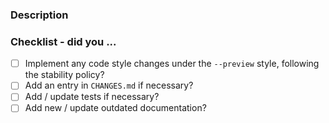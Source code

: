 <!-- Hello! Thanks for submitting a PR. To help make things go a bit smoother
     we would appreciate that you go through this template. -->

### Description

<!-- Good things to put here include: reasoning for the change (please link
     any relevant issues!), any noteworthy (or hacky) choices to be aware of,
     or what the problem resolved here looked like ... we won't mind a ranty
     story :) -->

### Checklist - did you ...

<!-- If any of the following items aren't relevant for your contribution,
     please still tick them so we know you've gone through the checklist.

     - Please familiarize yourself with Black's stability policy, linked
       below. Code style changes are only allowed under the `--preview` flag
       until maintainers move them to stable in the next calendar year.
     - All user-facing changes should get a changelog entry. If this isn't
       user-facing, signal to us that this should get the magical label to
       silence the check.
     - Tests are required for all bugfixes and new features.
     - Documentation changes are necessary for most formatting changes and
       other enhancements. -->

- [ ] Implement any code style changes under the `--preview` style, following the
      stability policy?
- [ ] Add an entry in `CHANGES.md` if necessary?
- [ ] Add / update tests if necessary?
- [ ] Add new / update outdated documentation?

<!-- Just as a reminder, everyone in all psf/black spaces, including PRs, must
     follow the PSF Code of Conduct (link below).

     Finally, thanks once again for your time and effort. If you have any
     feedback regarding your experience contributing here, please let us know!

     Helpful links:

     - PSF COC: https://www.python.org/psf/conduct/
     - Contributing docs: https://black.readthedocs.io/en/latest/contributing/index.html
     - Chat on Python Discord: https://discord.gg/RtVdv86PrH
     - Stability policy: https://black.readthedocs.io/en/latest/the_black_code_style/index.html -->
